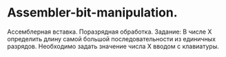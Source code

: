 # Assembler-bit-manipulation.
Ассемблерная вставка. Поразрядная обработка. 
Задание: В числе Х определить длину самой большой последовательности из единичных разрядов.
Необходимо задать значение числа X вводом с клавиатуры.                                
